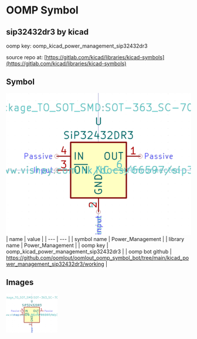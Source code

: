 # OOMP Symbol  
## sip32432dr3  by kicad  
  
oomp key: oomp_kicad_power_management_sip32432dr3  
  
source repo at: [https://gitlab.com/kicad/libraries/kicad-symbols](https://gitlab.com/kicad/libraries/kicad-symbols)  
## Symbol  
  
[![working.png](working_600.png)](working.png)  
| name | value | 
| --- | --- | 
| symbol name | Power_Management | 
| library name | Power_Management | 
| oomp key | oomp_kicad_power_management_sip32432dr3 | 
| oomp bot github | https://github.com/oomlout/oomlout_oomp_symbol_bot/tree/main/kicad_power_management_sip32432dr3/working | 
## Images  
  
[![working.png](working_140.png)](working.png)  
